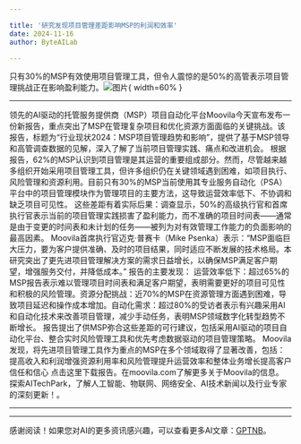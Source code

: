 ```yaml
---

title: '研究发现项目管理差距影响MSP的利润和效率'
date: 2024-11-16
author: ByteAILab

---
```


只有30%的MSP有效使用项目管理工具，但令人震惊的是50%的高管表示项目管理挑战正在影响盈利能力。![图片](https://ai-techpark.com/wp-content/uploads/2024/11/Study-Finds-Pro-1-960x540.jpg){ width=60% }

---

领先的AI驱动的托管服务提供商（MSP）项目自动化平台Moovila今天宣布发布一份新报告，重点突出了MSP在管理复杂项目和优化资源方面面临的关键挑战。该报告，标题为“行业现状2024：MSP项目管理趋势和影响”，提供了基于MSP领导和高管调查数据的见解，深入了解了当前项目管理实践、痛点和改进机会。
根据报告，62%的MSP认识到项目管理是其运营的重要组成部分。然而，尽管越来越多组织开始采用项目管理工具，但许多组织仍在关键领域遇到困难，如项目执行、风险管理和资源利用。目前只有30%的MSP当前使用其专业服务自动化（PSA）平台中的项目管理模块作为管理项目的主要方法，这导致运营效率低下、不协调和缺乏项目可见性。
这些差距有着实际后果：调查显示，50%的高级执行官和首席执行官表示当前的项目管理实践损害了盈利能力，而不准确的项目时间表——通常是由于变更的时间表和未计划的任务——被列为对有效管理工作能力的负面影响的最高因素。
Moovila首席执行官迈克·普赛卡（Mike Psenka）表示：“MSP面临巨大压力，要为客户提供准确、及时的项目结果，同时适应不断发展的技术格局。本研究突出了更先进项目管理解决方案的需求日益增长，以确保MSP满足客户期望，增强服务交付，并降低成本。”
报告的主要发现：
运营效率低下：超过65%的MSP报告表示难以管理项目时间表和满足客户期望，表明需要更好的项目可见性和积极的风险管理。资源分配挑战：近70%的MSP在资源管理方面遇到困难，导致项目延迟和操作成本增加。自动化需求：超过80%的受访者表示有兴趣采用AI和自动化技术来改善项目管理，减少手动任务，表明MSP领域数字化转型趋势不断增长。
报告提出了供MSP弥合这些差距的可行建议，包括采用AI驱动的项目自动化平台、整合实时风险管理工具和优先考虑数据驱动的项目管理策略。
Moovila发现，将先进项目管理工具作为重点的MSP在多个领域取得了显著改善，包括：
提高收入和利润增强资源利用率和风险管理提升运营效率和整体业务增长提高客户信任和信心
点击这里下载报告。在moovila.com了解更多关于Moovila的信息。
探索AITechPark，了解人工智能、物联网、网络安全、AI技术新闻以及行业专家的深刻更新！。

---
---
感谢阅读！如果您对AI的更多资讯感兴趣，可以查看更多AI文章：[GPTNB](https://gptnb.com)。